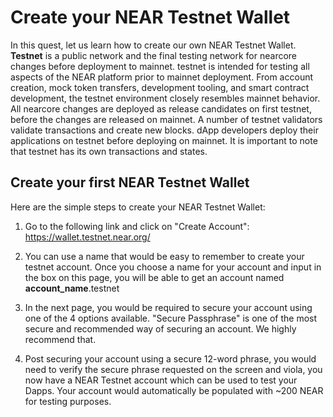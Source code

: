 # Create your NEAR Testnet Wallet

In this quest, let us learn how to create our own NEAR Testnet Wallet. 
**Testnet** is a public network and the final testing network for nearcore changes before deployment to mainnet. testnet is intended for testing all aspects of the NEAR platform prior to mainnet deployment. From account creation, mock token transfers, development tooling, and smart contract development, the testnet environment closely resembles mainnet behavior. 
All nearcore changes are deployed as release candidates on first testnet, before the changes are released on mainnet. A number of testnet validators validate transactions and create new blocks. dApp developers deploy their applications on testnet before deploying on mainnet. It is important to note that testnet has its own transactions and states.

## Create your first NEAR Testnet Wallet
Here are the simple steps to create your NEAR Testnet Wallet:
1. Go to the following link and click on "Create Account":
https://wallet.testnet.near.org/

2. You can use a name that would be easy to remember to create your testnet account. Once you choose a name for your account and input in the box on this page, you will be able to get an account named **account_name**.testnet 

3. In the next page, you would be required to secure your account using one of the 4 options available. "Secure Passphrase" is one of the most secure and recommended way of securing an account. We highly recommend that.

4. Post securing your account using a secure 12-word phrase, you would need to verify the secure phrase requested on the screen and viola, you now have a NEAR Testnet account which can be used to test your Dapps. Your account would automatically be populated with ~200 NEAR for testing purposes.